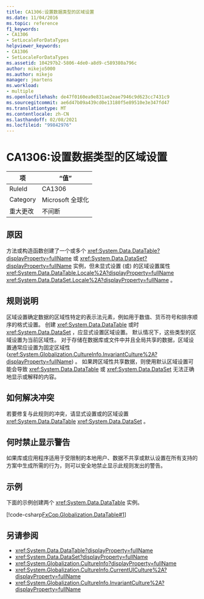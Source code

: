 ```yaml
---
title: CA1306:设置数据类型的区域设置
ms.date: 11/04/2016
ms.topic: reference
f1_keywords:
- CA1306
- SetLocaleForDataTypes
helpviewer_keywords:
- CA1306
- SetLocaleForDataTypes
ms.assetid: 104297b2-5806-4de0-a8d9-c589380a796c
author: mikejo5000
ms.author: mikejo
manager: jmartens
ms.workload:
- multiple
ms.openlocfilehash: de47f0160ea9e831ae2eae7946c9d623cc7431c9
ms.sourcegitcommit: ae6d47b09a439cd0e13180f5e89510e3e347fd47
ms.translationtype: MT
ms.contentlocale: zh-CN
ms.lasthandoff: 02/08/2021
ms.locfileid: "99842976"
---
```

# <a name="ca1306-set-locale-for-data-types"></a>CA1306:设置数据类型的区域设置

|项|“值”|
|-|-|
|RuleId|CA1306|
|Category|Microsoft 全球化|
|重大更改|不间断|

## <a name="cause"></a>原因
方法或构造函数创建了一个或多个 <xref:System.Data.DataTable?displayProperty=fullName> 或 <xref:System.Data.DataSet?displayProperty=fullName> 实例，但未显式设置 (或) 的区域设置属性 <xref:System.Data.DataTable.Locale%2A?displayProperty=fullName> <xref:System.Data.DataSet.Locale%2A?displayProperty=fullName> 。

## <a name="rule-description"></a>规则说明
区域设置确定数据的区域性特定的表示法元素，例如用于数值、货币符号和排序顺序的格式设置。 创建 <xref:System.Data.DataTable> 或时 <xref:System.Data.DataSet> ，应显式设置区域设置。 默认情况下，这些类型的区域设置为当前区域性。 对于存储在数据库或文件中并且全局共享的数据，区域设置通常应设置为固定区域性 (<xref:System.Globalization.CultureInfo.InvariantCulture%2A?displayProperty=fullName>) 。 如果跨区域性共享数据，则使用默认区域设置可能会导致 <xref:System.Data.DataTable> 或 <xref:System.Data.DataSet> 无法正确地显示或解释的内容。

## <a name="how-to-fix-violations"></a>如何解决冲突
若要修复与此规则的冲突，请显式设置或的区域设置 <xref:System.Data.DataTable> <xref:System.Data.DataSet> 。

## <a name="when-to-suppress-warnings"></a>何时禁止显示警告
如果库或应用程序适用于受限制的本地用户、数据不共享或默认设置在所有支持的方案中生成所需的行为，则可以安全地禁止显示此规则发出的警告。

## <a name="example"></a>示例
下面的示例创建两个 <xref:System.Data.DataTable> 实例。

[!code-csharp[FxCop.Globalization.DataTable#1](../code-quality/codesnippet/CSharp/ca1306-set-locale-for-data-types_1.cs)]

## <a name="see-also"></a>另请参阅

- <xref:System.Data.DataTable?displayProperty=fullName>
- <xref:System.Data.DataSet?displayProperty=fullName>
- <xref:System.Globalization.CultureInfo?displayProperty=fullName>
- <xref:System.Globalization.CultureInfo.CurrentUICulture%2A?displayProperty=fullName>
- <xref:System.Globalization.CultureInfo.InvariantCulture%2A?displayProperty=fullName>
